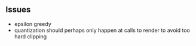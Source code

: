## Issues

- epsilon greedy
- quantization should perhaps only happen at calls to render to avoid too hard clipping